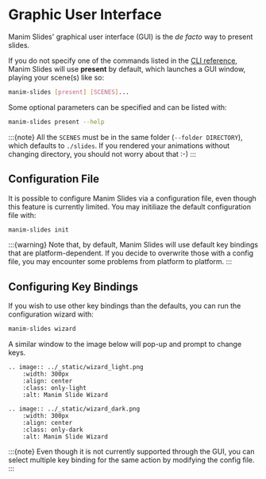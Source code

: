 # Graphic User Interface

Manim Slides' graphical user interface (GUI) is the *de facto* way to present slides.

If you do not specify one of the commands listed in the [CLI reference](./cli),
Manim Slides will use **present** by default, which launches a GUI window,
playing your scene(s) like so:

```bash
manim-slides [present] [SCENES]...
```

Some optional parameters can be specified and can be listed with:

```bash
manim-slides present --help
```

:::{note}
All the `SCENES` must be in the same folder (`--folder DIRECTORY`), which
defaults to `./slides`. If you rendered your animations without changing
directory, you should not worry about that :-)
:::

## Configuration File

It is possible to configure Manim Slides via a configuration file, even though
this feature is currently limited. You may initiliaze the default configuration
file with:

```bash
manim-slides init
```

:::{warning}
Note that, by default, Manim Slides will use default key bindings that are
platform-dependent. If you decide to overwrite those with a config file, you may
encounter some problems from platform to platform.
:::

## Configuring Key Bindings

If you wish to use other key bindings than the defaults, you can run the
configuration wizard with:

```bash
manim-slides wizard
```

A similar window to the image below will pop-up and prompt to change keys.

```{eval-rst}
.. image:: ../_static/wizard_light.png
    :width: 300px
    :align: center
    :class: only-light
    :alt: Manim Slide Wizard
```

```{eval-rst}
.. image:: ../_static/wizard_dark.png
    :width: 300px
    :align: center
    :class: only-dark
    :alt: Manim Slide Wizard
```

:::{note}
Even though it is not currently supported through the GUI, you can select
multiple key binding for the same action by modifying the config file.
:::
